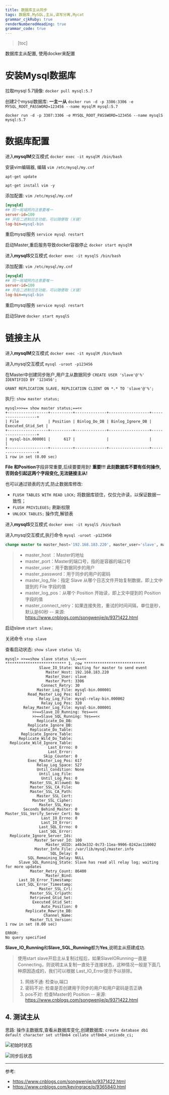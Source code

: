 ```yaml
---
title: 数据库主从同步
tags: 数据库,MySQL,主从,读写分离,Mycat
grammar_cjkRuby: true
renderNumberedHeading: true
grammar_code: true
---
```


> [toc]


数据库主从配置, 使用docker来配置

# 安装Mysql数据库
拉取mysql 5.7镜像:
`docker pull mysql:5.7` 

创建2个mysql数据库: **一主一从**
`docker run -d -p 3306:3306 -e MYSQL_ROOT_PASSWORD=123456 --name mysqlM mysql:5.7`

`docker run -d -p 3307:3306 -e MYSQL_ROOT_PASSWORD=123456 --name mysqlS mysql:5.7`

# 数据库配置
进入**mysqlM**交互模式
`docker exec -it mysqlM /bin/bash` 

安装vim编辑器, 编辑
`vim /etc/mysql/my.cnf`

`apt-get update`

`apt-get install vim -y`

添加配置: `vim /etc/mysql/my.cnf` 
``` ini
[mysqld]
## 同一局域网内注意要唯一
server-id=100  
## 开启二进制日志功能，可以随便取（关键）
log-bin=mysql-bin
```

 重启mysql服务
`service mysql restart`

启动Master,重启服务导致docker容器停止
`docker start mysqlM` 

 进入**mysqlS**交互模式
`docker exec -it mysqlS /bin/bash`

添加配置: `vim /etc/mysql/my.cnf`
``` ini
[mysqld]
## 同一局域网内注意要唯一
server-id=100  
## 开启二进制日志功能，可以随便取（关键）
log-bin=mysql-bin
```

重启mysql服务
`service mysql restart` 

启动Slave
`docker start mysqlS` 

# 链接主从

进入**mysqlM**交互模式
`docker exec -it mysqlM /bin/bash` 

进入mysql交互模式
`mysql -uroot -p123456` 

在Master中创建同步账户,用户主从数据同步
`CREATE USER 'slave'@'%' IDENTIFIED BY '123456';`

`GRANT REPLICATION SLAVE, REPLICATION CLIENT ON *.* TO 'slave'@'%';`

执行: `show master status;`
``` 
mysql>>>== show master status;==<<
+------------------+----------+--------------+------------------+-------------------+
| File             | Position | Binlog_Do_DB | Binlog_Ignore_DB | Executed_Gtid_Set |
+------------------+----------+--------------+------------------+-------------------+
| mysql-bin.000001 |      617 |              |                  |                   |
+------------------+----------+--------------+------------------+-------------------+
1 row in set (0.00 sec)
```
**File **和**Position**字段非常重要,后续要要用到! **重要!!!
此刻数据库不要有任何操作,否则会引起这两个字段变化,无法链接主从!**

也可以通过锁表的方式,防止数据库修改:
- `FLUSH TABLES WITH READ LOCK;` 将数据库锁住，仅仅允许读，以保证数据一致性；
-  `FLUSH PRIVILEGES;` 刷新权限
- `UNLOCK TABLES;` 操作完,解锁表

进入**mysqlS**交互模式
`docker exec -it mysqlS /bin/bash` 

 进入mysql交互模式,执行命令
`mysql -uroot -p123456`

``` sql
change master to master_host='192.168.183.220', master_user='slave', master_password='123456', master_port=3306, >>==master_log_file='mysql-bin.000001'==<<, >>==master_log_pos= 617==<<, master_connect_retry=30;
```
>- master_host ：Master的地址
>- master_port：Master的端口号，指的是容器的端口号
>- master_user：用于数据同步的用户
>- master_password：用于同步的用户的密码
>- master_log_file：指定 Slave 从哪个日志文件开始复制数据，即上文中提到的 File 字段的值
>- master_log_pos：从哪个 Position 开始读，即上文中提到的 Position 字段的值
>- master_connect_retry：如果连接失败，重试的时间间隔，单位是秒，默认是60秒
>-- 来源: https://www.cnblogs.com/songwenjie/p/9371422.html

 启动slave
`start slave;`

关闭命令
`stop slave`

 查看启动状态: `show slave status \G;`

``` info
mysql> >>==show slave status \G;==<<
*************************** 1. row ***************************
               Slave_IO_State: Waiting for master to send event
                  Master_Host: 192.168.183.220
                  Master_User: slave
                  Master_Port: 3306
                Connect_Retry: 30
              Master_Log_File: mysql-bin.000001
          Read_Master_Log_Pos: 617
               Relay_Log_File: mysql-relay-bin.000002
                Relay_Log_Pos: 320
        Relay_Master_Log_File: mysql-bin.000001
            >>==Slave_IO_Running: Yes==<<
            >>==Slave_SQL_Running: Yes==<<
              Replicate_Do_DB: 
          Replicate_Ignore_DB: 
           Replicate_Do_Table: 
       Replicate_Ignore_Table: 
      Replicate_Wild_Do_Table: 
  Replicate_Wild_Ignore_Table: 
                   Last_Errno: 0
                   Last_Error: 
                 Skip_Counter: 0
          Exec_Master_Log_Pos: 617
              Relay_Log_Space: 527
              Until_Condition: None
               Until_Log_File: 
                Until_Log_Pos: 0
           Master_SSL_Allowed: No
           Master_SSL_CA_File: 
           Master_SSL_CA_Path: 
              Master_SSL_Cert: 
            Master_SSL_Cipher: 
               Master_SSL_Key: 
        Seconds_Behind_Master: 0
Master_SSL_Verify_Server_Cert: No
                Last_IO_Errno: 0
                Last_IO_Error: 
               Last_SQL_Errno: 0
               Last_SQL_Error: 
  Replicate_Ignore_Server_Ids: 
             Master_Server_Id: 100
                  Master_UUID: a4b3e332-0c73-11ea-9906-0242ac110002
             Master_Info_File: /var/lib/mysql/master.info
                    SQL_Delay: 0
          SQL_Remaining_Delay: NULL
      Slave_SQL_Running_State: Slave has read all relay log; waiting for more updates
           Master_Retry_Count: 86400
                  Master_Bind: 
      Last_IO_Error_Timestamp: 
     Last_SQL_Error_Timestamp: 
               Master_SSL_Crl: 
           Master_SSL_Crlpath: 
           Retrieved_Gtid_Set: 
            Executed_Gtid_Set: 
                Auto_Position: 0
         Replicate_Rewrite_DB: 
                 Channel_Name: 
           Master_TLS_Version: 
1 row in set (0.00 sec)

ERROR: 
No query specified
```
 **Slave_IO_Running**和**Slave_SQL_Running**都为**Yes**,说明主从搭建成功.
 
 >使用start slave开启主从复制过程后，如果SlaveIORunning一直是Connecting，则说明主从复制一直处于连接状态，这种情况一般是下面几种原因造成的，我们可以根据 Last_IO_Error提示予以排除。
>1. 网络不通: 检查ip,端口
>2. 密码不对: 检查是否创建用于同步的用户和用户密码是否正确
>3. pos不对: 检查Master的 Position
>-- 来源: https://www.cnblogs.com/songwenjie/p/9371422.html

## 4. 测试主从

思路: 操作主数据库,查看从数据库变化,创建数据库:
`create database db1 default character set utf8mb4 collate utf8mb4_unicode_ci;` 

![][1]

![][2]



  [1]: ./images/1574326363994.jpg "初始时状态"
  [2]: ./images/1574326541417.jpg "同步后状态"
 
-------
  参考:
  - https://www.cnblogs.com/songwenjie/p/9371422.html
  - https://www.cnblogs.com/kevingrace/p/9365840.html
